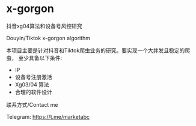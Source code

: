 # x-gorgon
抖音xg04算法和设备号风控研究  

Douyin/Tiktok x-gorgon algorithm 


本项目主要是针对抖音和Tiktok爬虫业务的研究。要实现一个大并发且稳定的爬虫， 至少具备以下条件:
* IP
* 设备号注册激活
* Xg03/04 算法
* 合理的软件设计

联系方式/Contact me  

Telegram: https://t.me/marketabc
